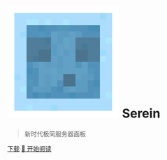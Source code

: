 
# ![logo](assets/Serein.png ':size=25') Serein

>新时代极简服务器面板

[下载](https://github.com/Zaitonn/Serein/releases/latest)
[📘 开始阅读](README.md)
